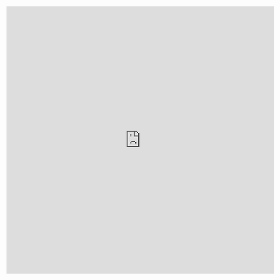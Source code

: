 <iframe src="https://staging-docs.duckietown.com/daffy/course-intro-to-drones/ukf/theory/design-implementation.html#steps-to-design-and-implement-a-kalman-filter-on-a-robot" style="border:none;" width="700" height="700"></iframe>
